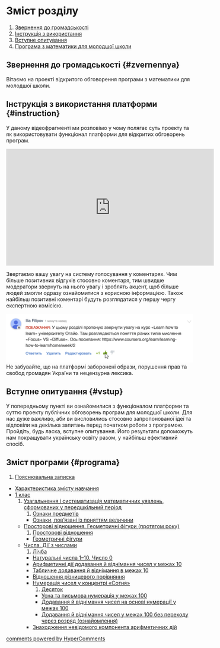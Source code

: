 # Зміст розділу
1. [Звернення до громадськості](#zvernennya)
2. [Інструкція з використання](#instruction)
3. [Вступне опитування](#vstup)
4. [Програма з математики для молодшої школи](#programa)

Звернення до громадськості {#zvernennya}
--

Вітаємо на проекті відкритого обговорення програми з математики для молодшої школи.


Інструкція з використання платформи {#instruction}
--
У даному відеофрагменті ми розповімо у чому полягає суть проекту та як використовувати функціонал платформи для відкритих обговорень програм.

<div class="fluidMedia">
<iframe align="center" width="560" height="315" src="https://www.youtube.com/embed/V_Cii41-v-w" frameborder="0" allowfullscreen></iframe>
</div>
<div class="space">
</div>

Звертаємо вашу увагу на систему голосування у коментарях. Чим більше позитивних відгуків стосовно коментаря, тим швидше модератори звернуть на нього увагу і зроблять акцент, щоб більше людей змогли одразу ознайомитися з корисною інформацією. Також найбільш позитивні коментарі будуть розглядатися у першу чергу експертною комісією.

![Коментування](1.jpg)
Не забувайте, що на платформі заборонені образи, порушення прав та свобод громадян України та нецензурна лексика.

Вступне опитування {#vstup}
--
У попередньому пункті ви ознайомилися з функціоналом платформи та суттю проекту публічних обговорень програм для молодшої школи. Для нас дуже важливо, аби ви висловились стосовно запропонованої ідеї та відповіли на декілька запитань перед початком роботи з програмою. Пройдіть, будь ласка, вступне опитування. Його результати допоможуть нам покращувати українську освіту разом, у найбільш ефективний спосіб. 

Зміст програми {#programa}
--
1. [Пояснювальна записка](poyasnuvalna_zapyska.md)
* [Характеристика змісту навчання](kharakteristyka_zmisty_navchannya.md)
* [1 клас](1/chapter3.md)
   1. [Узагальнення і систематизація математичних уявлень, сформованих у передшкільний період](1/uzagalnennya__sistematizatsya_matematichnih_uyavlen.md)
       1. [Ознаки предметів](1/oznaky_predmetiv.md)
       * [Ознаки, пов’язані із поняттям величини](1/oznaki_povyazani_z_ponyattyam_velychini.md)
   * [Просторові відношення. Геометричні фігури (протягом року)](1/prostorovi_vidnoshennya_geometrichnix_figuri.md)
       1. [Просторові відношення](1/prostorovi_vidnoshennya.md)
       * [Геометричні фігури](1/geometrichni_fguri.md)
   * [Числа. Дії з числами](1/chisla_dii_z_chislami.md)
       1. [Лічба](1/lichba.md)
       * [Натуральні числа 1–10. Число 0](1/naturalni_chisla_1_10_chislo_0.md)
       * [Арифметичні дії додавання й віднімання чисел у межах 10](1/arifmetichni_dii_dodavannya_i_vdnmannya_chisel.md)
       * [Табличне додавання й віднімання в межах 10](1/tablichne_dodavannya_i_vidnmannya_v_mezhah_10.md)
       * [Відношення різницевого порівняння](1/vidnoshennya_riznitsevogo_porivnyannya.md)
       * [Нумерація чисел у концентрі «Сотня»](1/numeratsiya_chisel_u_kontsentri_sotnya.md)
           1. [Десяток](1/desyatok.md)
           * [Усна та письмова нумерація у межах 100](1/usna_ta_pismova_numeratsya_u_mezhah_100.md)
           * [Додавання й віднімання чисел на основі нумерації у межах 100](1/dodavannya_i_vidnimannya_chisel_na_osnovi_numeratsii.md)
           * [Додавання й віднімання чисел у межах 100 без переходу через розряд (ознайомлення)](1/dodavannya_i_vidnmannya_chisel_u_mezhah_100_bez_perehody.md)
       * [Знаходження невідомого компонента арифметичних дій](1/znahodzhennya_nevidomogo_komponenta_arifmetichnih.md)

<div id="hypercomments_widget"></div>
<script type="text/javascript">
_hcwp = window._hcwp || [];
_hcwp.push({widget:"Stream", social:"facebook, vk, google, twitter", widget_id: 74671});
(function() {
if("HC_LOAD_INIT" in window)return;
HC_LOAD_INIT = true;
var lang = "uk";
var hcc = document.createElement("script"); hcc.type = "text/javascript"; hcc.async = true;
hcc.src = ("https:" == document.location.protocol ? "https" : "http")+"://w.hypercomments.com/widget/hc/74671/"+lang+"/widget.js";
var s = document.getElementsByTagName("script")[0];
s.parentNode.insertBefore(hcc, s.nextSibling);
})();
</script>
<a href="http://hypercomments.com" class="hc-link" title="comments widget">comments powered by HyperComments</a>
